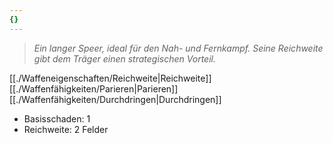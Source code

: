 ```yaml
---
{}
---
```

>*Ein langer Speer, ideal für den Nah- und Fernkampf. Seine Reichweite gibt dem Träger einen strategischen Vorteil.*  
  
[[./Waffeneigenschaften/Reichweite|Reichweite]] [[./Waffenfähigkeiten/Parieren|Parieren]] [[./Waffenfähigkeiten/Durchdringen|Durchdringen]]  
  
- Basisschaden: 1  
- Reichweite: 2 Felder